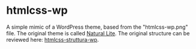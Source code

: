 # htmlcss-wp
A simple mimic of a WordPress theme, based from the "htmlcss-wp.png" file. The original theme is called [Natural Lite](https://organicthemes.com/demo/natural-lite/category/category/).
The original structure can be reviewed here: [htmlcss-struttura-wp](https://github.com/ailequal/htmlcss-struttura-wp).

